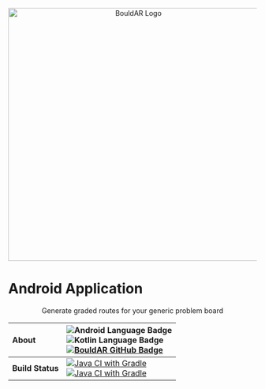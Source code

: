 <p style="text-align: center"><a href="https://github.com/BouldAR-Warwick"><img alt="BouldAR Logo" src="https://github.com/BouldAR-Warwick/bouldar-assets/raw/main/logo_purple.png" width="512"/></a></p>

# Android Application

<p style="text-align: center">
Generate graded routes for your generic problem board
</p>


| __About__ | ![Android Language Badge](https://badgen.net/badge/OS/Android?icon=https://github.com/BouldAR-Warwick/bouldar-assets/raw/main/other/icons/android.svg) <br/> ![Kotlin Language Badge](https://badgen.net/badge/language/Kotlin?icon=https://github.com/BouldAR-Warwick/bouldar-assets/raw/main/other/icons/kotlin.svg&color=f18e33) <br/> [![BouldAR GitHub Badge](https://badgen.net/badge/GitHub/BouldAR?icon=github&color=24292e)](https://github.com/BouldAR-Warwick) |
| :--- | :--- |
| __Build Status__ | [![Java CI with Gradle](https://github.com/BouldAR-Warwick/pbrg-android/actions/workflows/gradle-build.yml/badge.svg)](https://github.com/BouldAR-Warwick/pbrg-android/actions/workflows/gradle-build.yml) <br/> [![Java CI with Gradle](https://github.com/BouldAR-Warwick/pbrg-android/actions/workflows/gradle-test.yml/badge.svg)](https://github.com/BouldAR-Warwick/pbrg-android/actions/workflows/gradle-test.yml) |
